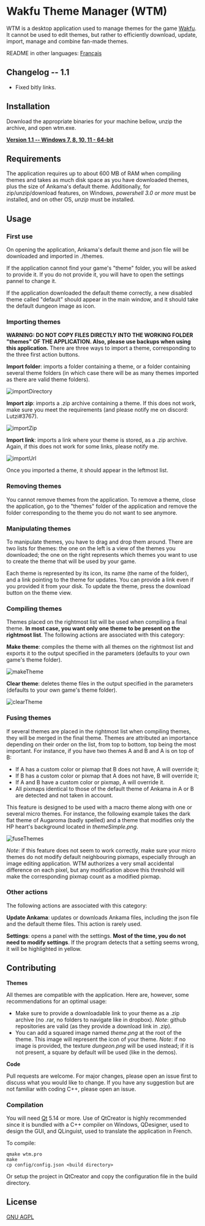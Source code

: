 # Wakfu Theme Manager (WTM)

WTM is a desktop application used to manage themes for the game [Wakfu](https://www.wakfu.com). It cannot be used to edit themes, but rather to efficiently download, update, import, manage and combine fan-made themes.

README in other languages: [Français](README_fr.md)

## Changelog -- 1.1

* Fixed bitly links.

## Installation

Download the appropriate binaries for your machine bellow, unzip the archive, and open wtm.exe.

[**Version 1.1 -- Windows 7, 8, 10, 11 - 64-bit**](https://www.dropbox.com/s/akwrytpzm7ozsi5/WTM_1_2.zip?dl=1)

## Requirements

The application requires up to about 600 MB of RAM when compiling themes and takes as much disk space as you have downloaded themes, plus the size of Ankama's default theme. Additionally, for zip/unzip/download features, on Windows, *powershell 3.0 or more* must be installed, and on other OS, *unzip* must be installed.

## Usage

### First use

On opening the application, Ankama's default theme and json file will be downloaded and imported in ./themes.

If the application cannot find your game's "theme" folder, you will be asked to provide it. 
If you do not provide it, you will have to open the settings pannel to change it.

If the application downloaded the default theme correctly, a new disabled theme called "default" should appear in the main window, and it should take the default dungeon image as icon.

### Importing themes

**WARNING: DO NOT COPY FILES DIRECTLY INTO THE WORKING FOLDER "themes" OF THE APPLICATION. Also, please use backups when using this application.**
There are three ways to import a theme, corresponding to the three first action buttons.

**Import folder**: imports a folder containing a theme, or a folder containing several theme folders (in which case there will be as many themes imported as there are valid theme folders).

![importDirectory](https://user-images.githubusercontent.com/15910330/149378815-b48b6736-5ab6-4a08-822d-c9425f2ef56d.gif)

**Import zip**: imports a .zip archive containing a theme. If this does not work, make sure you meet the requirements (and please notify me on discord: Lutzi#3767).

![importZip](https://user-images.githubusercontent.com/15910330/149379104-259bc53a-7e5c-4bdd-9be8-59294d25736f.gif)

**Import link**: imports a link where your theme is stored, as a .zip archive. Again, if this does not work for some links, please notify me.

![importUrl](https://user-images.githubusercontent.com/15910330/149379061-8731d136-7836-4e59-b3b2-84db62e82b97.gif)

Once you imported a theme, it should appear in the leftmost list.

### Removing themes

You cannot remove themes from the application. To remove a theme, close the application, go to the "themes" folder of the application and remove the folder corresponding to the theme you do not want to see anymore.

### Manipulating themes

To manipulate themes, you have to drag and drop them around. There are two lists for themes: the one on the left is a view of the themes you downloaded; the one on the right represents which themes you want to use to  create the theme that will be used by your game.

Each theme is represented by its icon, its name (the name of the folder), and a link pointing to the theme for updates. You can provide a link even if you provided it from your disk. To update the theme, press the download button on the theme view.

### Compiling themes

Themes placed on the rightmost list will be used when compiling a final theme. **In most case, you want only one theme to be present on the rightmost list**.
The following actions are associated with this category:

**Make theme**: compiles the theme with all themes on the rightmost list and exports it to the output specified in the parameters (defaults to your own game's theme folder).

![makeTheme](https://user-images.githubusercontent.com/15910330/149379227-95d5b4bd-1962-425c-ba8d-babfc793f153.gif)

**Clear theme**: deletes theme files in the output specified in the parameters (defaults to your own game's theme folder).

![clearTheme](https://user-images.githubusercontent.com/15910330/149379263-4ecefbae-408f-47de-9230-2742b8f97695.gif)

### Fusing themes

If several themes are placed in the rightmost list when compiling themes, they will be merged in the final theme. Themes are attributed an importance depending on their order on the list, from top to bottom, top being the most important. For instance, if you have two themes A and B and A is on top of B:
* If A has a custom color or pixmap that B does not have, A will override it;
* If B has a custom color or pixmap that A does not have, B will override it;
* If A and B have a custom color or pixmap, A will override it.
* All pixmaps identical to those of the default theme of Ankama in A or B are detected and not taken in account.

This feature is designed to be used with a macro theme along with one or several micro themes. For instance, the following example takes the dark flat theme of Augaroma (badly spelled) and a theme that modifies only the HP heart's background located in *themeSimple.png*.

![fuseThemes](https://user-images.githubusercontent.com/15910330/150188934-ac94a1a0-bde2-459c-99fc-cbf660a415a6.gif)

*Note*: if this feature does not seem to work correctly, make sure your micro themes do not modify default neighbouring pixmaps, especially through an image editing application. WTM authorizes a very small accidental difference on each pixel, but any modification above this threshold will make the corresponding pixmap count as a modified pixmap.

### Other actions

The following actions are associated with this category:

**Update Ankama**: updates or downloads Ankama files, including the json file and the default theme files. This action is rarely used.

**Settings**: opens a panel with the settings. **Most of the time, you do not need to modify settings**. If the program detects that a setting seems wrong, it will be highlighted in yellow.

## Contributing

**Themes**

All themes are compatible with the application. Here are, however, some recommendations for an optimal usage:
* Make sure to provide a downloadable link to your theme as a .zip archive (no .rar, no folders to navigate like in dropbox). *Note*: github repositories are valid (as they provide a download link in .zip).
* You can add a squared image named *theme.png* at the root of the theme. This image will represent the icon of your theme. *Note*: if no image is provided, the texture *dungeon.png* will be used instead; if it is not present, a square by default will be used (like in the demos).

**Code**

Pull requests are welcome. For major changes, please open an issue first to discuss what you would like to change. If you have any suggestion but are not familiar with coding C++, please open an issue.

### Compilation

You will need [Qt](https://www.qt.io/) 5.14 or more. Use of QtCreator is highly recommended since it is bundled with a C++ compiler on Windows, QDesigner, used to design the GUI, and QLinguist, used to translate the application in French.

To compile:

```console
qmake wtm.pro
make
cp config/config.json <build directory>
```

Or setup the project in QtCreator and copy the configuration file in the build directory.

## License
[GNU AGPL](https://choosealicense.com/licenses/agpl-3.0/)
